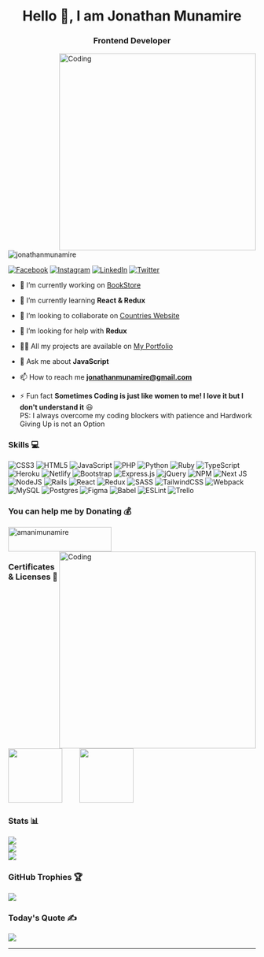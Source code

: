 <h1 align="center">Hello 👋, I am Jonathan Munamire</h1>
<h3 align="center">Frontend Developer</h3>
<img align="right" alt="Coding" width="400" src="https://cdn.filestackcontent.com/efbSR18hT5uRKuo0zoMA">

<p align="left"> <img src="https://komarev.com/ghpvc/?username=jonathanmunamire&label=Profile%20views&color=0e75b6&style=flat" alt="jonathanmunamire" /> </p>

[![Facebook](https://img.shields.io/badge/Facebook-%231877F2.svg?logo=Facebook&logoColor=white)](https://facebook.com/jonathanmunamire) [![Instagram](https://img.shields.io/badge/Instagram-%23E4405F.svg?logo=Instagram&logoColor=white)](https://instagram.com/_____jonathan________) [![LinkedIn](https://img.shields.io/badge/LinkedIn-%230077B5.svg?logo=linkedin&logoColor=white)](https://linkedin.com/in/jonathanmunamire) [![Twitter](https://img.shields.io/badge/Twitter-%231DA1F2.svg?logo=Twitter&logoColor=white)](https://twitter.com/amanimunamire) 

- 🔭 I’m currently working on [BookStore](https://github.com/jonathanmunamire/Bookstore)

- 🌱 I’m currently learning **React & Redux**

- 👯 I’m looking to collaborate on [Countries Website](https://github.com/jonathanmunamire/Countries)

- 🤝 I’m looking for help with **Redux**

- 👨‍💻 All my projects are available on [My Portfolio](https://jonathanmunamire.github.io/Portfolio/)

- 💬 Ask me about **JavaScript**

- 📫 How to reach me **jonathanmunamire@gmail.com**

- ⚡ Fun fact **Sometimes Coding is just like women to me! I love it but I don't understand it** 😃 <br/> PS: I always overcome my coding blockers with patience and Hardwork <br/> Giving Up is not an Option

### Skills 💻
![CSS3](https://img.shields.io/badge/css3-%231572B6.svg?style=for-the-badge&logo=css3&logoColor=white) ![HTML5](https://img.shields.io/badge/html5-%23E34F26.svg?style=for-the-badge&logo=html5&logoColor=white) ![JavaScript](https://img.shields.io/badge/javascript-%23323330.svg?style=for-the-badge&logo=javascript&logoColor=%23F7DF1E) ![PHP](https://img.shields.io/badge/php-%23777BB4.svg?style=for-the-badge&logo=php&logoColor=white) ![Python](https://img.shields.io/badge/python-3670A0?style=for-the-badge&logo=python&logoColor=ffdd54) ![Ruby](https://img.shields.io/badge/ruby-%23CC342D.svg?style=for-the-badge&logo=ruby&logoColor=white) ![TypeScript](https://img.shields.io/badge/typescript-%23007ACC.svg?style=for-the-badge&logo=typescript&logoColor=white) ![Heroku](https://img.shields.io/badge/heroku-%23430098.svg?style=for-the-badge&logo=heroku&logoColor=white) ![Netlify](https://img.shields.io/badge/netlify-%23000000.svg?style=for-the-badge&logo=netlify&logoColor=#00C7B7) ![Bootstrap](https://img.shields.io/badge/bootstrap-%23563D7C.svg?style=for-the-badge&logo=bootstrap&logoColor=white) ![Express.js](https://img.shields.io/badge/express.js-%23404d59.svg?style=for-the-badge&logo=express&logoColor=%2361DAFB) ![jQuery](https://img.shields.io/badge/jquery-%230769AD.svg?style=for-the-badge&logo=jquery&logoColor=white) ![NPM](https://img.shields.io/badge/NPM-%23000000.svg?style=for-the-badge&logo=npm&logoColor=white) ![Next JS](https://img.shields.io/badge/Next-black?style=for-the-badge&logo=next.js&logoColor=white) ![NodeJS](https://img.shields.io/badge/node.js-6DA55F?style=for-the-badge&logo=node.js&logoColor=white) ![Rails](https://img.shields.io/badge/rails-%23CC0000.svg?style=for-the-badge&logo=ruby-on-rails&logoColor=white) ![React](https://img.shields.io/badge/react-%2320232a.svg?style=for-the-badge&logo=react&logoColor=%2361DAFB) ![Redux](https://img.shields.io/badge/redux-%23593d88.svg?style=for-the-badge&logo=redux&logoColor=white) ![SASS](https://img.shields.io/badge/SASS-hotpink.svg?style=for-the-badge&logo=SASS&logoColor=white) ![TailwindCSS](https://img.shields.io/badge/tailwindcss-%2338B2AC.svg?style=for-the-badge&logo=tailwind-css&logoColor=white) ![Webpack](https://img.shields.io/badge/webpack-%238DD6F9.svg?style=for-the-badge&logo=webpack&logoColor=black) ![MySQL](https://img.shields.io/badge/mysql-%2300f.svg?style=for-the-badge&logo=mysql&logoColor=white) ![Postgres](https://img.shields.io/badge/postgres-%23316192.svg?style=for-the-badge&logo=postgresql&logoColor=white) 	![Figma](https://img.shields.io/badge/figma-%23F24E1E.svg?style=for-the-badge&logo=figma&logoColor=white) ![Babel](https://img.shields.io/badge/Babel-F9DC3e?style=for-the-badge&logo=babel&logoColor=black) ![ESLint](https://img.shields.io/badge/ESLint-4B3263?style=for-the-badge&logo=eslint&logoColor=white) ![Trello](https://img.shields.io/badge/Trello-%23026AA7.svg?style=for-the-badge&logo=Trello&logoColor=white)

### You can help me by Donating 💰
<p align="left"><a href="https://www.buymeacoffee.com/amanimunamire"> <img align="left" src="https://cdn.buymeacoffee.com/buttons/v2/default-yellow.png" height="50" width="210" alt="amanimunamire" /></a></p><br/>

<img align="right" alt="Coding" width="400" src="https://www.techbabble.zone/content/images/2021/07/46207-programmer-1.gif"><br/>

### Certificates & Licenses 🥇

<p align="left">
  &nbsp; &nbsp; &nbsp; &nbsp; <a href="https://www.credential.net/9ff1c1c4-b288-4851-a8aa-41789ae574ce" target="blank"><img src="https://api.accredible.com/v1/credential/generate_baked_badge?credential_id=60643942" width="110"></a> 
   &nbsp; &nbsp; &nbsp; &nbsp; <a href="https://www.credential.net/52f231f6-6e05-4d3b-9dc2-1ab2a6e79f0c#gs.39dv5d" target="blank"><img src="https://templates.images.credential.net/15959755104909798720520579501098.png" width="110"></a> 
</p>

### Stats 📊
![](https://github-readme-stats.vercel.app/api?username=jonathanmunamire&theme=dark&hide_border=true&include_all_commits=true&count_private=true)<br/>
![](https://github-readme-streak-stats.herokuapp.com/?user=jonathanmunamire&theme=dark&hide_border=true)<br/>
![](https://github-readme-stats.vercel.app/api/top-langs/?username=jonathanmunamire&theme=dark&hide_border=true&include_all_commits=true&count_private=true&layout=compact)

### GitHub Trophies 🏆
![](https://github-profile-trophy.vercel.app/?username=jonathanmunamire&theme=onedark&no-frame=true&no-bg=true&margin-w=4)

### Today's Quote ✍️
![](https://quotes-github-readme.vercel.app/api?type=horizontal&theme=radical)


---
